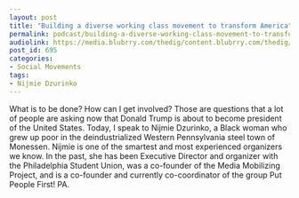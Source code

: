 ```yaml
---
layout: post
title: "Building a diverse working class movement to transform America"
permalink: podcast/building-a-diverse-working-class-movement-to-transform-america/
audiolink: https://media.blubrry.com/thedig/content.blubrry.com/thedig/The_Dig_-_EP6_-_Nijmie.mp3
post_id: 695
categories: 
- Social Movements
tags: 
- Nijmie Dzurinko
---
```


What is to be done? How can I get involved? Those are questions that a lot of people are asking now that Donald Trump is about to become president of the United States. Today, I speak to Nijmie Dzurinko, a Black woman who grew up poor in the deindustrialized Western Pennsylvania steel town of Monessen. Nijmie is one of the smartest and most experienced organizers we know. In the past, she has been Executive Director and organizer with the Philadelphia Student Union, was a co-founder of the Media Mobilizing Project, and is a co-founder and currently co-coordinator of the group Put People First! PA.